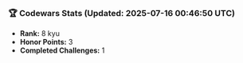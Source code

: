 ### 🏆 Codewars Stats (Updated: 2025-07-16 00:46:50 UTC)

- **Rank:** 8 kyu
- **Honor Points:** 3
- **Completed Challenges:** 1
